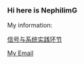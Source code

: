 ### Hi here is NephilimG

My information:

[信号与系统实践环节](https://github.com/NephilimG/NephilimG.github.io)

[My Email](2589615851@qq.com)
